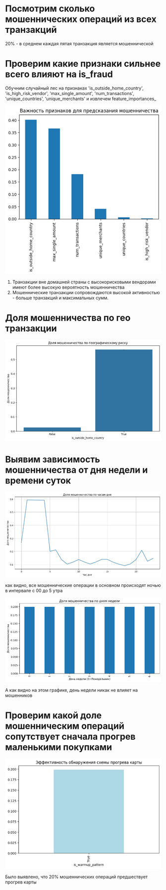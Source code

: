 # Посмотрим сколько мошеннических операций из всех транзакций
20% - в среднем каждая пятая транзакция является мошеннической

# Проверим какие признаки сильнее всего влияют на is_fraud
Обучним случайный лес на признаках 
'is_outside_home_country', 'is_high_risk_vendor', 'max_single_amount',  'num_transactions', 'unique_countries', 'unique_merchants'
и извлечем feature_importances_

![Критерии](/resources/img1.png)

1) Транзакции вне домашней страны с высокорисковыми вендорами имеют более высокую вероятность мошенничества 
2) Мошеннические транзакции сопровождаются высокой активностью - больше транзакций и максимальных сумм.

# Доля мошенничества по гео транзакции
![ГЕО](/resources/img2.png)

# Выявим зависимость мошенничества от дня недели и времени суток
![ГЕО](/resources/img3.png)

как видно, все мошеннические операции в основном происходят ночью в интервале с 00 до 5 утра

![ГЕО](/resources/img4.png)

А как видно на этом графике, день недели никак не влияет на мошенников

# Проверим какой доле мошенническим операций сопутствует сначала прогрев маленькими покупками
![ГЕО](/resources/img5.png)

Было выявлено, что 20% мошеннических операций предшествует прогрев карты

